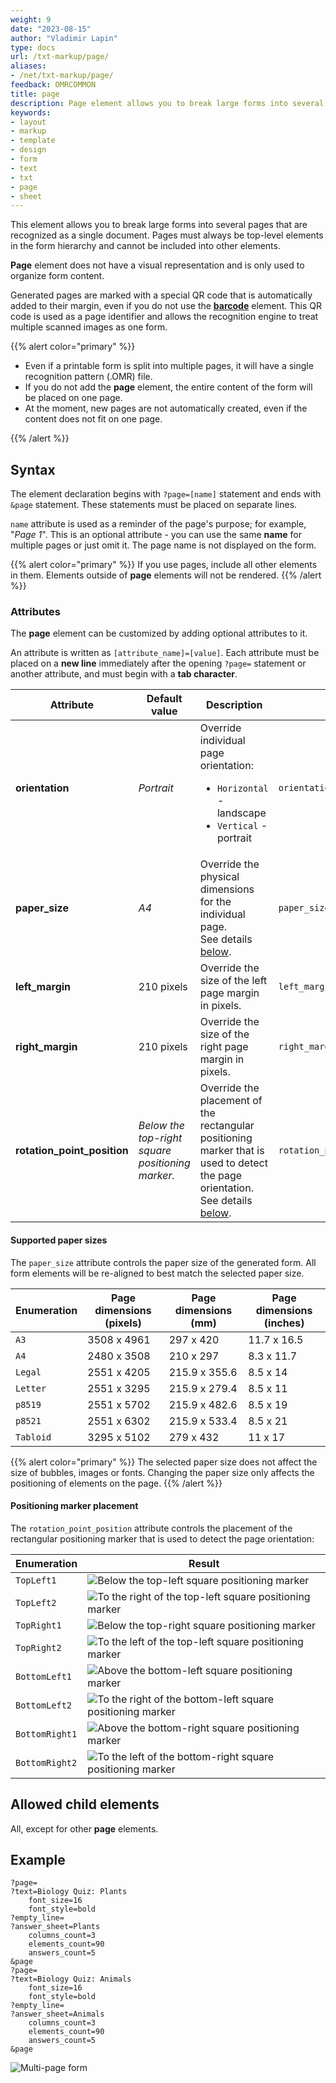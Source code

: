 ```yaml
---
weight: 9
date: "2023-08-15"
author: "Vladimir Lapin"
type: docs
url: /txt-markup/page/
aliases:
- /net/txt-markup/page/
feedback: OMRCOMMON
title: page
description: Page element allows you to break large forms into several pages that are recognized as a single document.
keywords:
- layout
- markup
- template
- design
- form
- text
- txt
- page
- sheet
---
```


This element allows you to break large forms into several pages that are recognized as a single document. Pages must always be top-level elements in the form hierarchy and cannot be included into other elements.

**Page** element does not have a visual representation and is only used to organize form content.

Generated pages are marked with a special QR code that is automatically added to their margin, even if you do not use the [**barcode**](/omr/txt-markup/elements-barcode/) element. This QR code is used as a page identifier and allows the recognition engine to treat multiple scanned images as one form.

{{% alert color="primary" %}} 

- Even if a printable form is split into multiple pages, it will have a single recognition pattern (.OMR) file.
- If you do not add the **page** element, the entire content of the form will be placed on one page.
- At the moment, new pages are not automatically created, even if the content does not fit on one page.

{{% /alert %}}

## Syntax

The element declaration begins with `?page=[name]` statement and ends with `&page` statement. These statements must be placed on separate lines.

`name` attribute is used as a reminder of the page's purpose; for example, "_Page 1_". This is an optional attribute - you can use the same **name** for multiple pages or just omit it. The page name is not displayed on the form.

{{% alert color="primary" %}} 
If you use pages, include all other elements in them. Elements outside of **page** elements will not be rendered.
{{% /alert %}}

### Attributes

The **page** element can be customized by adding optional attributes to it.

An attribute is written as `[attribute_name]=[value]`. Each attribute must be placed on a **new line** immediately after the opening `?page=` statement or another attribute, and must begin with a **tab character**.

Attribute | Default value | Description | Usage example
--------- | ------------- | ----------- | -------------
**orientation** | _Portrait_ | Override individual page orientation: <ul><li>`Horizontal` - landscape</li><li>`Vertical` - portrait</li></ul> | `orientation=Horizontal`
**paper_size** | _A4_ | Override the physical dimensions for the individual page.<br />See details [below](#supported-paper-sizes). | `paper_size=Letter`
**left_margin** | 210 pixels | Override the size of the left page margin in pixels. | `left_margin=120`
**right_margin** | 210 pixels | Override the size of the right page margin in pixels. | `right_margin=120`
**rotation_point_position** | _Below the top-right square positioning marker._ | Override the placement of the rectangular positioning marker that is used to detect the page orientation.<br />See details [below](#positioning-marker-placement). | `rotation_point_position=BottomRight1`

#### Supported paper sizes

The `paper_size` attribute controls the paper size of the generated form. All form elements will be re-aligned to best match the selected paper size.

Enumeration | Page dimensions (pixels) | Page dimensions (mm) | Page dimensions (inches)
----------- | ------------------------ | -------------------- | ------------------------
`A3` | 3508 x 4961 | 297 x 420 | 11.7 x 16.5
`A4`| 2480 x 3508 | 210 x 297 | 8.3 x 11.7
`Legal` | 2551 x 4205 | 215.9 x 355.6 | 8.5 x 14
`Letter`| 2551 x 3295 | 215.9 x 279.4 | 8.5 x 11
`p8519` | 2551 x 5702 | 215.9 x 482.6 | 8.5 x 19
`p8521` | 2551 x 6302 | 215.9 x 533.4 | 8.5 x 21
`Tabloid` | 3295 x 5102 | 279 x 432 | 11 x 17

{{% alert color="primary" %}} 
The selected paper size does not affect the size of bubbles, images or fonts. Changing the paper size only affects the positioning of elements on the page.
{{% /alert %}} 

#### Positioning marker placement

The `rotation_point_position` attribute controls the placement of the rectangular positioning marker that is used to detect the page orientation:

Enumeration | Result
----------- | ------
`TopLeft1` | ![Below the top-left square positioning marker](TopLeft1.png)
`TopLeft2` | ![To the right of the top-left square positioning marker](TopLeft2.png)
`TopRight1` | ![Below the top-right square positioning marker](TopRight1.png)
`TopRight2` | ![To the left of the top-left square positioning marker](TopRight2.png)
`BottomLeft1` | ![Above the bottom-left square positioning marker](BottomLeft1.png)
`BottomLeft2` | ![To the right of the bottom-left square positioning marker](BottomLeft2.png)
`BottomRight1` | ![Above the bottom-right square positioning marker](BottomRight1.png)
`BottomRight2` | ![To the left of the bottom-right square positioning marker](BottomRight2.png)

## Allowed child elements

All, except for other **page** elements.

## **Example**

```
?page=
?text=Biology Quiz: Plants
	font_size=16
	font_style=bold
?empty_line=
?answer_sheet=Plants
	columns_count=3
	elements_count=90
	answers_count=5
&page
?page=
?text=Biology Quiz: Animals
	font_size=16
	font_style=bold
?empty_line=
?answer_sheet=Animals
	columns_count=3
	elements_count=90
	answers_count=5
&page
```

![Multi-page form](multi-page.png)
